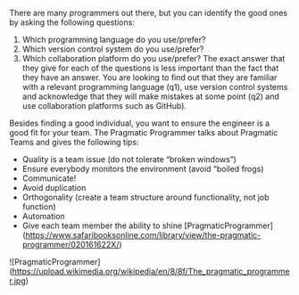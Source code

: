 There are many programmers out there, but you can identify the good ones by asking the following questions:
1.	Which programming language do you use/prefer?
2.	Which version control system do you use/prefer?
3.	Which collaboration platform do you use/prefer?
The exact answer that they give for each of the questions is less important than the fact that they have an answer.  You are looking to find out that they are familiar with a relevant programming language (q1), use version control systems and acknowledge that they will make mistakes at some point (q2) and use collaboration platforms such as GitHub).

Besides finding a good individual, you want to ensure the engineer is a good fit for your team. The Pragmatic Programmer talks about Pragmatic Teams and gives the following tips:
-	Quality is a team issue (do not tolerate “broken windows”)
-	Ensure everybody monitors the environment (avoid “boiled frogs)
-	Communicate!
-	Avoid duplication
-	Orthogonality (create a team structure around functionality, not job function)
-	Automation 
-	Give each team member the ability to shine
[PragmaticProgrammer] (https://www.safaribooksonline.com/library/view/the-pragmatic-programmer/020161622X/)

![PragmaticProgrammer] (https://upload.wikimedia.org/wikipedia/en/8/8f/The_pragmatic_programmer.jpg)
